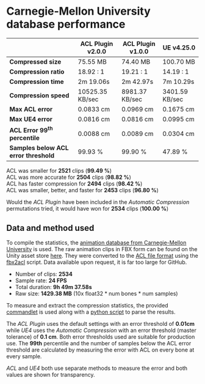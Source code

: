 # Carnegie-Mellon University database performance

|                 | ACL Plugin v2.0.0 | ACL Plugin v1.0.0 | UE v4.25.0 |
| -------                | --------   | --------      | --------      |
| **Compressed size**    | 75.55 MB | 74.40 MB | 100.70 MB |
| **Compression ratio**  | 18.92 : 1 | 19.21 : 1 | 14.19 : 1 |
| **Compression time**   | 2m 19.06s | 2m 42.97s | 7m 10.29s |
| **Compression speed**  | 10525.35 KB/sec | 8981.37 KB/sec | 3401.59 KB/sec |
| **Max ACL error**      | 0.0833 cm | 0.0969 cm | 0.1675 cm |
| **Max UE4 error**      | 0.0816 cm | 0.0816 cm | 0.0995 cm |
| **ACL Error 99<sup>th</sup> percentile** | 0.0088 cm | 0.0089 cm | 0.0304 cm |
| **Samples below ACL error threshold** | 99.93 % | 99.90 % | 47.89 % |

ACL was smaller for **2521** clips (**99.49 %**)  
ACL was more accurate for **2504** clips (**98.82 %**)  
ACL has faster compression for **2494** clips (**98.42 %**)  
ACL was smaller, better, and faster for **2453** clips (**96.80 %**)  

Would the *ACL Plugin* have been included in the *Automatic Compression* permutations tried, it would have won for **2534** clips (**100.00 %**)

## Data and method used

To compile the statistics, the [animation database from Carnegie-Mellon University](http://mocap.cs.cmu.edu/) is used.
The raw animation clips in FBX form can be found on the Unity asset store [here](https://www.assetstore.unity3d.com/en/#!/content/19991).
They were converted to the [ACL file format](the_acl_file_format.md) using the [fbx2acl](https://github.com/nfrechette/acl/tree/develop/tools/fbx2acl) script. Data available upon request, it is far too large for GitHub.

*  Number of clips: **2534**
*  Sample rate: **24 FPS**
*  Total duration: **9h 49m 37.58s**
*  Raw size: **1429.38 MB** (10x float32 * num bones * num samples)

To measure and extract the compression statistics, the provided [commandlet](../ACLPlugin/Source/ACLPlugin/Classes/ACLStatsDumpCommandlet.h) is used along with a [python script](../Tools/stat_parser.py) to parse the results.

The *ACL Plugin* uses the default settings with an error threshold of **0.01cm** while *UE4* uses the *Automatic Compression* with an error threshold (master tolerance) of **0.1 cm**. Both error thresholds used are suitable for production use. The **99th** percentile and the number of samples below the ACL error threshold are calculated by measuring the error with ACL on every bone at every sample.

*ACL* and *UE4* both use separate methods to measure the error and both values are shown for transparency.